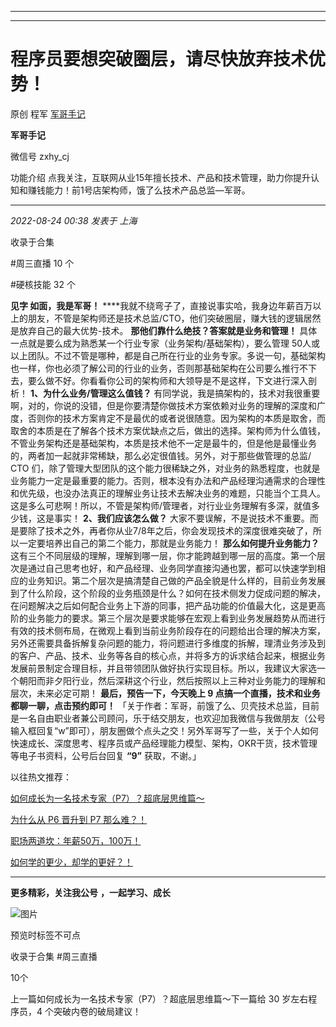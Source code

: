 ----------------------------------------
----------------------------------------
#  程序员要想突破圈层，请尽快放弃技术优势！

原创 程军  [ 军哥手记 ](javascript:void\(0\);)

**军哥手记** ![]()

微信号 zxhy_cj

功能介绍 点我关注，互联网从业15年擅长技术、产品和技术管理，助力你提升认知和赚钱能力！前1号店架构师，饿了么技术产品总监—军哥。

____

_2022-08-24 00:38_ _发表于 上海_

收录于合集

#周三直播 10 个

#硬核技能 32 个

**见字 如面，我是军哥！**
****我就不绕弯子了，直接说事实哈，我身边年薪百万以上的朋友，不管是架构师还是技术总监/CTO，他们突破圈层，赚大钱的逻辑居然是放弃自己的最大优势-技术。
**那他们靠什么绝技？答案就是业务和管理！** 具体一点就是要么成为熟悉某一个行业专家（业务架构/基础架构），要么管理
50人或以上团队。不过不管是哪种，都是自己所在行业的业务专家。多说一句，基础架构也一样，你也必须了解公司的行业的业务，否则那基础架构在公司要么推行不下去，要么做不好。你看看你公司的架构师和大领导是不是这样，下文进行深入剖析！
**1、为什么业务/管理这么值钱？**
有同学说，我是搞架构的，技术对我很重要啊，对的，你说的没错，但是你要清楚你做技术方案依赖对业务的理解的深度和广度，否则你的技术方案肯定不是最优的或者说很随意。因为架构的本质是取舍，而取舍的本质是在了解各个技术方案优缺点之后，做出的选择。架构师为什么值钱，不管业务架构还是基础架构，本质是技术他不一定是最牛的，但是他是最懂业务的，两者加一起就非常稀缺，那么必定很值钱。另外，对于那些做管理的总监/
CTO
们，除了管理大型团队的这个能力很稀缺之外，对业务的熟悉程度，也就是业务能力一定是最重要的能力。否则，根本没有办法和产品经理沟通需求的合理性和优先级，也没办法真正的理解业务让技术去解决业务的难题，只能当个工具人。这是多么可悲啊！所以，不管是架构师/管理者，对行业业务理解有多深，就值多少钱，这是事实！
**2、我们应该怎么做？**
大家不要误解，不是说技术不重要。而是要除了技术之外，再者你从业7/8年之后，你会发现技术的深度很难突破了，所以一定要培养出自己的第二个能力，那就是业务能力！
**那么如何提升业务能力？**
这有三个不同层级的理解，理解到哪一层，你才能跨越到哪一层的高度。第一个层次是通过自己思考也好，和产品经理、业务同学直接沟通也罢，都可以快速学到相应的业务知识。第二个层次是搞清楚自己做的产品全貌是什么样的，目前业务发展到了什么阶段，这个阶段的业务瓶颈是什么？如何在技术侧发力促成问题的解决，在问题解决之后如何配合业务上下游的同事，把产品功能的价值最大化，这是更高阶的业务能力的要求。第三个层次是要求能够在宏观上看到业务发展趋势从而进行有效的技术侧布局，在微观上看到当前业务阶段存在的问题给出合理的解决方案，另外还需要具备拆解复杂问题的能力，将问题进行多维度的拆解，理清业务涉及到的客户、产品、技术、业务等各自的核心点，并将多方的诉求结合起来，根据业务发展前景制定合理目标，并且带领团队做好执行实现目标。所以，我建议大家选一个朝阳而非夕阳行业，然后深耕这个行业，然后按照以上三种对业务能力的理解和层次，未来必定可期！
**最后，预告一下，今天晚上 9 点搞一个直播，技术和业务都聊一聊，点击预约即可！**
「关于作者：军哥，前饿了么、贝壳技术总监，目前是一名自由职业者兼公司顾问，乐于结交朋友，也欢迎加我微信与我做朋友（公号输入框回复“w”即可），朋友圈做个点头之交！另外军哥写了一些，关于个人如何快速成长、深度思考、程序员或产品经理能力模型、架构，OKR干货，技术管理等电子书资料，公号后台回复
**“9”** 获取，不谢。」  

以往热文推荐：

[如何成长为一名技术专家（P7）？超底层思维篇～](http://mp.weixin.qq.com/s?__biz=MzA3MDU2MjM4Ng==&mid=2247496535&idx=1&sn=07b9a8adf717449aacd70b2d1f4348fb&chksm=9f38546aa84fdd7c7e9f297f437452b1f3b2b8d1bd2f7e6b7f84da631c2c66e262d6e4f09376&scene=21#wechat_redirect)  

[为什么从 P6 晋升到 P7
那么难？！](http://mp.weixin.qq.com/s?__biz=MzA3MDU2MjM4Ng==&mid=2247496533&idx=1&sn=552bc0f243b24c8df15021b567ed30ce&chksm=9f385468a84fdd7e3380bb5b8fe1c39a23bdbb31bc7cde668e9671b84eb77138a92dc17567a3&scene=21#wechat_redirect)  

[职场两道坎：年薪50万，100万！](http://mp.weixin.qq.com/s?__biz=MzA3MDU2MjM4Ng==&mid=2247496522&idx=1&sn=48794a181eb988a63444e012dcf71edb&chksm=9f385477a84fdd61f02c3e8f27c861f486dfe0dc3292837d211c8c321d413232a3123d8dc89d&scene=21#wechat_redirect)

[如何学的更少，却学的更好？！](http://mp.weixin.qq.com/s?__biz=MzA3MDU2MjM4Ng==&mid=2247496516&idx=1&sn=bc75b4cf2063239deb53f0d7b1838b00&chksm=9f385479a84fdd6f6078e763a76ed92e65efc222afac46a4052c7d41cf6574b293e84834094d&scene=21#wechat_redirect)

  

* * *

  

 **更多精彩，关注我公号** **，一起学习、成长**

![图片](https://mmbiz.qpic.cn/mmbiz_png/b96CibCt70iaajvl7fD4ZCicMcjhXMp1v6UibM134tIsO1j5yqHyNhh9arj090oAL7zGhRJRq6cFqFOlDZMleLl4pw/640?wx_fmt=png)

预览时标签不可点

收录于合集 #周三直播

10个

上一篇如何成长为一名技术专家（P7）？超底层思维篇～下一篇给 30 岁左右程序员，4 个突破内卷的破局建议！

